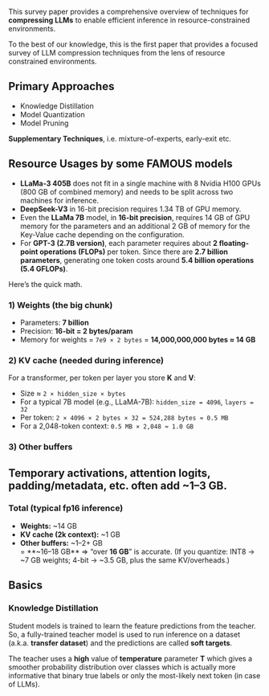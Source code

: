 This survey paper provides a comprehensive overview of techniques for **compressing LLMs** to enable efficient inference in resource-constrained environments. 

To the best of our knowledge, this is the first paper that provides a focused survey of LLM compression techniques from the lens of resource constrained environments.

## Primary Approaches
- Knowledge Distillation
- Model Quantization
- Model Pruning

**Supplementary Techniques**, i.e. mixture-of-experts, early-exit etc.

## Resource Usages by some FAMOUS models
- **LLaMa-3 405B** does not fit in a single machine with 8 Nvidia H100 GPUs (800 GB of combined memory) and needs to be split across two machines for inference.
- **DeepSeek-V3** in 16-bit precision requires 1.34 TB of GPU memory.
- Even the **LLaMa 7B** model, in **16-bit precision**, requires 14 GB of GPU memory for the parameters and an additional 2 GB of memory for the Key-Value cache depending on the configuration.
- For **GPT-3 (2.7B version)**, each parameter requires about **2 floating-point operations (FLOPs)** per token.
  Since there are **2.7 billion parameters**, generating one token costs around **5.4 billion operations (5.4 GFLOPs)**.

Here’s the quick math.
### 1) Weights (the big chunk)
- Parameters: **7 billion**
- Precision: **16-bit = 2 bytes/param**
- Memory for weights = `7e9 × 2 bytes` = **14,000,000,000 bytes ≈ 14 GB**
### 2) KV cache (needed during inference)
For a transformer, per token per layer you store **K** and **V**:
- Size ≈ `2 × hidden_size × bytes`
- For a typical 7B model (e.g., LLaMA-7B): `hidden_size = 4096`, `layers = 32`
- Per token: `2 × 4096 × 2 bytes × 32 = 524,288 bytes ≈ 0.5 MB`
- For a 2,048-token context: `0.5 MB × 2,048 ≈ 1.0 GB`
### 3) Other buffers
Temporary activations, attention logits, padding/metadata, etc. often add **~1–3 GB**.
---
### Total (typical fp16 inference)
- **Weights:** ~14 GB
- **KV cache (2k context):** ~1 GB
- **Other buffers:** ~1–2+ GB  
    = **~16–18 GB** ⇒ “over **16 GB**” is accurate.
(If you quantize: INT8 → ~7 GB weights; 4-bit → ~3.5 GB, plus the same KV/overheads.)

## Basics

### Knowledge Distillation
Student models is trained to learn the feature predictions from the teacher. So, a fully-trained teacher model is used to run inference on a dataset (a.k.a. **transfer dataset**) and the predictions are called **soft targets**. 

The teacher uses a **high** value of **temperature** parameter **T** which gives a smoother probability distribution over classes which is actually more informative that binary true labels or only the most-likely next token (in case of LLMs).